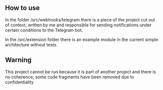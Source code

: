 ## How to use

In the folder /src/webhooks/telegram there is a piece of the project cut out of context, written by me and responsible for sending notifications under certain conditions to the Telegram bot.

In the /src/extension folder there is an example module in the current simple architecture without tests.

## Warning
This project cannot be run because it is part of another project and there is no coherence, some code fragments have been removed due to confidentiality
